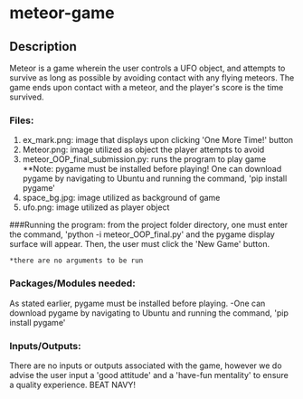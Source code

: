 # meteor-game

## Description

Meteor is a game wherein the user controls a UFO object, and attempts to survive as long as possible 
by avoiding contact with any flying meteors. The game ends upon contact with a meteor, and the player's
score is the time survived.

### Files:
1) ex_mark.png: image that displays upon clicking 'One More Time!' button
2) Meteor.png: image utilized as object the player attempts to avoid
3) meteor_OOP_final_submission.py: runs the program to play game **Note: pygame must be installed before playing!
	One can download pygame by navigating to Ubuntu and running the command, 'pip install pygame'
4) space_bg.jpg: image utilized as background of game
5) ufo.png: image utilized as player object


###Running the program:
from the project folder directory, one must enter the command, 'python -i meteor_OOP_final.py' and the
pygame display surface will appear. Then, the user must click the 'New Game' button.

	*there are no arguments to be run

### Packages/Modules needed:
As stated earlier, pygame must be installed before playing.
	-One can download pygame by navigating to Ubuntu and running the command, 'pip install pygame'

### Inputs/Outputs:
There are no inputs or outputs associated with the game, however we do advise the user input a 
'good attitude' and a 'have-fun mentality' to ensure a quality experience. BEAT NAVY!







